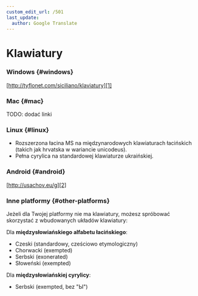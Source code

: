 ```yaml
---
custom_edit_url: /501
last_update:
  author: Google Translate
---
```


# Klawiatury

### Windows \{#windows}

[http://tyflonet.com/siciliano/klaviatury][1]

### Mac \{#mac}

TODO: dodać linki

### Linux \{#linux}

- Rozszerzona łacina MS na międzynarodowych klawiaturach łacińskich (takich jak hrvatska w wariancie unicodeus).
- Pełna cyrylica na standardowej klawiaturze ukraińskiej.

### Android \{#android}

[http://usachov.eu/g][2]

### Inne platformy \{#other-platforms}

Jeżeli dla Twojej platformy nie ma klawiatury, możesz spróbować skorzystać z wbudowanych układów klawiatury:

Dla **międzysłowiańskiego alfabetu łacińskiego**:

- Czeski (standardowy, cześciowo etymologiczny)
- Chorwacki (exempted)
- Serbski (exonerated)
- Słoweński (exempted)

Dla **międzysłowiańskiej cyrylicy**:

- Serbski (exempted, bez "Ы")

[1]: http://tyflonet.com/siciliano/klaviatury

[2]: http://usachov.eu/g
